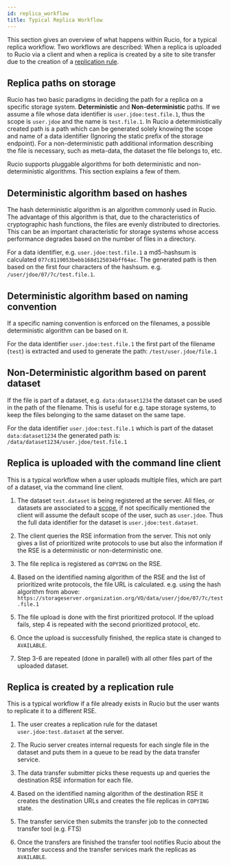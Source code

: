 ```yaml
---
id: replica_workflow
title: Typical Replica Workflow
---
```


This section gives an overview of what happens within Rucio, for a typical
replica workflow. Two workflows are described: When a replica is uploaded to
Rucio via a client and when a replica is created by a site to site transfer due
to the creation of a [replication rule](replica_management.md).

## Replica paths on storage

Rucio has two basic paradigms in deciding the path for a replica on a specific
storage system. **Deterministic** and **Non-deterministic** paths. If we assume
a file whose data identifier is `user.jdoe:test.file.1`, thus the scope is
`user.jdoe` and the name is `test.file.1`. In Rucio a deterministically created
path is a path which can be generated solely knowing the scope and name of a
data identifier (Ignoring the static prefix of the storage endpoint). For a
non-deterministic path additional information describing the file is necessary,
such as meta-data, the dataset the file belongs to, etc.

Rucio supports pluggable algorithms for both deterministic and non-deterministic
algorithms. This section explains a few of them.

## Deterministic algorithm based on hashes

The hash deterministic algorithm is an algorithm commonly used in Rucio. The
advantage of this algorithm is that, due to the characteristics of cryptographic
hash functions, the files are evenly distributed to directories. This can be an
important characteristic for storage systems whose access performance degrades
based on the number of files in a directory.

For a data identifier, e.g. `user.jdoe:test.file.1` a md5-hashsum is calculated
`077c8119053bebb168d125034bff64ac`. The generated path is then based on the
first four characters of the hashsum. e.g. `/user/jdoe/07/7c/test.file.1`.

## Deterministic algorithm based on naming convention

If a specific naming convention is enforced on the filenames, a possible
deterministic algorithm can be based on it.

For the data identifier `user.jdoe:test.file.1` the first part of the filename
(`test`) is extracted and used to generate the path: `/test/user.jdoe/file.1`

## Non-Deterministic algorithm based on parent dataset

If the file is part of a dataset, e.g. `data:dataset1234` the dataset can be
used in the path of the filename. This is useful for e.g. tape storage systems,
to keep the files belonging to the same dataset on the same tape.

For the data identifier `user.jdoe:test.file.1` which is part of the dataset
`data:dataset1234` the generated path is:
`/data/dataset1234/user.jdoe/test.file.1`

## Replica is uploaded with the command line client

This is a typical workflow when a user uploads multiple files, which are part of
a dataset, via the command line client.

1. The dataset `test.dataset` is being registered at the server.  All files, or
   datasets are associated to a [scope](/started/concepts/file_dataset_container.md), if not
   specifically mentioned the client will assume the default scope of the user,
   such as `user.jdoe`. Thus the full data identifier for the dataset is
   `user.jdoe:test.dataset`.

1. The client queries the RSE information from the server. This not only gives a
   list of prioritized write protocols to use but also the information if the
   RSE is a deterministic or non-deterministic one.

1. The file replica is registered as `COPYING` on the RSE.

1. Based on the identified naming algorithm of the RSE and the list of
   prioritized write protocols, the file URL is calculated.  e.g. using the hash
   algorithm from above:
   `https://storageserver.organization.org/VO/data/user/jdoe/07/7c/test.file.1`

1. The file upload is done with the first prioritized protocol. If the upload
   fails, step 4 is repeated with the second prioritized protocol, etc.

1. Once the upload is successfully finished, the replica state is changed to
   `AVAILABLE`.

1. Step 3-6 are repeated (done in parallel) with all other files part of the
   uploaded dataset.

## Replica is created by a replication rule

This is a typical workflow if a file already exists in Rucio but the user wants
to replicate it to a different RSE.

1. The user creates a replication rule for the dataset `user.jdoe:test.dataset`
   at the server.

1. The Rucio server creates internal requests for each single file in the
   dataset and puts them in a queue to be read by the data transfer service.

1. The data transfer submitter picks these requests up and queries the
   destination RSE information for each file.

1. Based on the identified naming algorithm of the destination RSE it creates
   the destination URLs and creates the file replicas in `COPYING` state.

1. The transfer service then submits the transfer job to the connected transfer
   tool (e.g. FTS)

1. Once the transfers are finished the transfer tool notifies Rucio about the
   transfer success and the transfer services mark the replicas as `AVAILABLE`.
